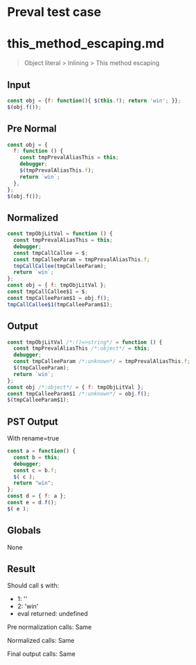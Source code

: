 # Preval test case

# this_method_escaping.md

> Object literal > Inlining > This method escaping
>
>

## Input

`````js filename=intro
const obj = {f: function(){ $(this.f); return 'win'; }};
$(obj.f());
`````

## Pre Normal


`````js filename=intro
const obj = {
  f: function () {
    const tmpPrevalAliasThis = this;
    debugger;
    $(tmpPrevalAliasThis.f);
    return `win`;
  },
};
$(obj.f());
`````

## Normalized


`````js filename=intro
const tmpObjLitVal = function () {
  const tmpPrevalAliasThis = this;
  debugger;
  const tmpCallCallee = $;
  const tmpCalleeParam = tmpPrevalAliasThis.f;
  tmpCallCallee(tmpCalleeParam);
  return `win`;
};
const obj = { f: tmpObjLitVal };
const tmpCallCallee$1 = $;
const tmpCalleeParam$1 = obj.f();
tmpCallCallee$1(tmpCalleeParam$1);
`````

## Output


`````js filename=intro
const tmpObjLitVal /*:()=>string*/ = function () {
  const tmpPrevalAliasThis /*:object*/ = this;
  debugger;
  const tmpCalleeParam /*:unknown*/ = tmpPrevalAliasThis.f;
  $(tmpCalleeParam);
  return `win`;
};
const obj /*:object*/ = { f: tmpObjLitVal };
const tmpCalleeParam$1 /*:unknown*/ = obj.f();
$(tmpCalleeParam$1);
`````

## PST Output

With rename=true

`````js filename=intro
const a = function() {
  const b = this;
  debugger;
  const c = b.f;
  $( c );
  return "win";
};
const d = { f: a };
const e = d.f();
$( e );
`````

## Globals

None

## Result

Should call `$` with:
 - 1: '<function>'
 - 2: 'win'
 - eval returned: undefined

Pre normalization calls: Same

Normalized calls: Same

Final output calls: Same
